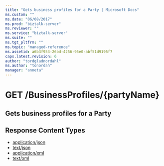 ```yaml
---
title: "Gets business profiles for a Party | Microsoft Docs"
ms.custom: ""
ms.date: "06/08/2017"
ms.prod: "biztalk-server"
ms.reviewer: ""
ms.service: "biztalk-server"
ms.suite: ""
ms.tgt_pltfrm: ""
ms.topic: "managed-reference"
ms.assetid: a6b3f953-26bd-4256-95e0-abf51d9195f7
caps.latest.revision: 6
author: "tordgladnordahl"
ms.author: "tonordah"
manager: "anneta"
---
```

# GET /BusinessProfiles/{partyName}
## Gets business profiles for a Party

Response Content Types
---

- [application/json](../feature-pack-1/gets-business-profiles-for-a-party-application-json.md)
- [text/json](../feature-pack-1/gets-business-profiles-for-a-party-text-json.md)
- [application/xml](../feature-pack-1/gets-business-profiles-for-a-party-application-xml.md)
- [text/xml](../feature-pack-1/gets-business-profiles-for-a-party-text-xml.md)